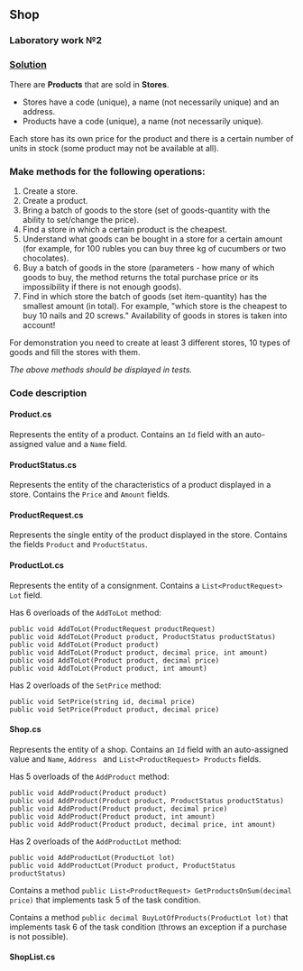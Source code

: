 ## Shop
### Laboratory work №2

### [Solution](https://github.com/annchous/OopLabs/tree/master/OopLabs/Shop)

There are **Products** that are sold in **Stores**.
* Stores have a code (unique), a name (not necessarily unique) and an address.
* Products have a code (unique), a name (not necessarily unique).

Each store has its own price for the product and there is a certain number of units in stock (some product may not be available at all).

### Make methods for the following operations:

1. Create a store.
2. Create a product.
3. Bring a batch of goods to the store (set of goods-quantity with the ability to set/change the price).
4. Find a store in which a certain product is the cheapest.
5. Understand what goods can be bought in a store for a certain amount (for example, for 100 rubles you can buy three kg of cucumbers or two chocolates).
6. Buy a batch of goods in the store (parameters - how many of which goods to buy, the method returns the total purchase price or its impossibility if there is not enough goods).
7. Find in which store the batch of goods (set item-quantity) has the smallest amount (in total). For example, "which store is the cheapest to buy 10 nails and 20 screws." Availability of goods in stores is taken into account!

For demonstration you need to create at least 3 different stores, 10 types of goods and fill the stores with them.

*The above methods should be displayed in tests.*

### Code description

#### Product.cs

Represents the entity of a product. Contains an ```Id``` field with an auto-assigned value and a ```Name``` field.

#### ProductStatus.cs

Represents the entity of the characteristics of a product displayed in a store. Contains the ```Price``` and ```Amount``` fields.

#### ProductRequest.cs

Represents the single entity of the product displayed in the store. Contains the fields ```Product``` and ```ProductStatus```.

#### ProductLot.cs

Represents the entity of a consignment. Contains a ```List<ProductRequest> Lot``` field.

Has 6 overloads of the ```AddToLot``` method:
```
public void AddToLot(ProductRequest productRequest)
public void AddToLot(Product product, ProductStatus productStatus)
public void AddToLot(Product product)
public void AddToLot(Product product, decimal price, int amount)
public void AddToLot(Product product, decimal price)
public void AddToLot(Product product, int amount)
```

Has 2 overloads of the ```SetPrice``` method:
```
public void SetPrice(string id, decimal price)
public void SetPrice(Product product, decimal price)
```

#### Shop.cs

Represents the entity of a shop. Contains an ```Id``` field with an auto-assigned value and ```Name```, ```Address ``` and ```List<ProductRequest> Products``` fields.

Has 5 overloads of the ```AddProduct``` method:
```
public void AddProduct(Product product)
public void AddProduct(Product product, ProductStatus productStatus)
public void AddProduct(Product product, decimal price)
public void AddProduct(Product product, int amount)
public void AddProduct(Product product, decimal price, int amount) 
```

Has 2 overloads of the ```AddProductLot``` method:
```
public void AddProductLot(ProductLot lot)
public void AddProductLot(Product product, ProductStatus productStatus)
```

Contains a method ```public List<ProductRequest> GetProductsOnSum(decimal price)``` that implements task 5 of the task condition.

Contains a method ```public decimal BuyLotOfProducts(ProductLot lot)``` that implements task 6 of the task condition (throws an exception if a purchase is not possible).

#### ShopList.cs
